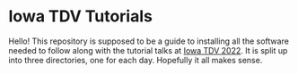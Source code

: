 # Iowa TDV Tutorials

Hello! This repository is supposed to be a guide to installing all the software
needed to follow along with the tutorial talks at [Iowa TDV
2022](https://homepage.divms.uiowa.edu/~idarcy/CONF/TDV.html?utm_source=math.uiowa.edu&utm_medium=flyer%3B+e-flyer%3Bemail&utm_campaign=TDF+2022).
It is split up into three directories, one for each day. Hopefully it all makes
sense.


